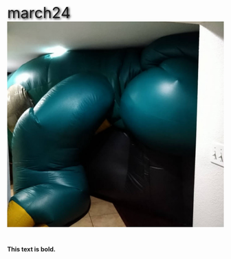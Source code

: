 <p style="text-shadow: 2px 2px 5px black; font-size:35px">march24
<img src="IMG_9867.jpg" width="640" height="480">
<p><b>This text is bold.</b></p>
